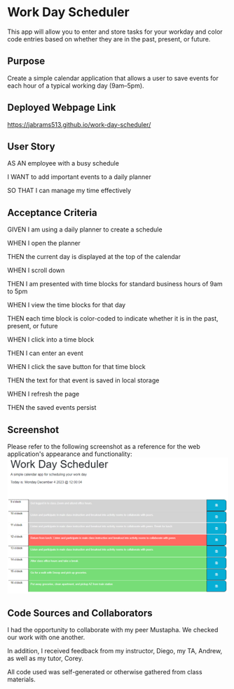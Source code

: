 # Work Day Scheduler
This app will allow you to enter and store tasks for your workday and color code entries based on whether they are in the past, present, or future.

## Purpose
Create a simple calendar application that allows a user to save events for each hour of a typical working day (9am–5pm).

## Deployed Webpage Link
https://jabrams513.github.io/work-day-scheduler/

## User Story

AS AN employee with a busy schedule

I WANT to add important events to a daily planner

SO THAT I can manage my time effectively

## Acceptance Criteria

GIVEN I am using a daily planner to create a schedule

WHEN I open the planner

THEN the current day is displayed at the top of the calendar

WHEN I scroll down

THEN I am presented with time blocks for standard business hours of 9am to 5pm

WHEN I view the time blocks for that day

THEN each time block is color-coded to indicate whether it is in the past, 
present, or future

WHEN I click into a time block

THEN I can enter an event

WHEN I click the save button for that time block

THEN the text for that event is saved in local storage

WHEN I refresh the page

THEN the saved events persist

## Screenshot
Please refer to the following screenshot as a reference for the web application's appearance and functionality:
![workday scheduler page](./Assets/pic1.png)

## Code Sources and Collaborators
I had the opportunity to collaborate with my peer Mustapha. We checked our work with one another.

In addition, I received feedback from my instructor, Diego, my TA, Andrew, as well as my tutor, Corey.

All code used was self-generated or otherwise gathered from class materials.
